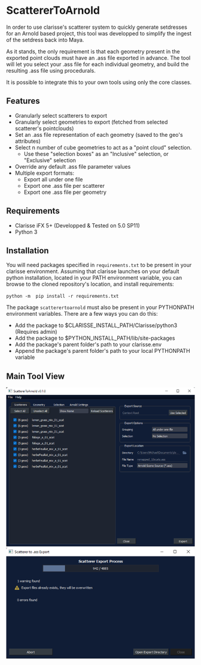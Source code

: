 # ScattererToArnold

In order to use clarisse's scatterer system to quickly generate setdresses for an Arnold based project, this tool was developped to simplify the ingest of the setdress back into Maya.

As it stands, the only requirement is that each geometry present in the exported point clouds must have an .ass file exported in advance. The tool will let you select your .ass file for each individual geometry, and build the resulting .ass file using procedurals.

It is possible to integrate this to your own tools using only the core classes.

## Features
- Granularly select scatterers to export
- Granularly select geometries to export (fetched from selected scatterer's pointclouds)
- Set an .ass file representation of each geometry (saved to the geo's attributes)
- Select n number of cube geometries to act as a "point cloud" selection.
	- Use these "selection boxes" as an "Inclusive" selection, or "Exclusive" selection
- Override any default .ass file parameter values
- Multiple export formats:
	- Export all under one file
	- Export one .ass file per scatterer
	- Export one .ass file per geometry


## Requirements
- Clarisse iFX 5+ (Developped & Tested on 5.0 SP11)
- Python 3


## Installation
You will need packages specified in `requirements.txt` to be present in your clarisse environment. Assuming that clarisse launches on your default python installation, located in your PATH environment variable, you can browse to the cloned repository's location, and install requirements:

`python -m  pip install -r requirements.txt`

The package `scatterertoarnold` must also be present in your PYTHONPATH environment variables. There are a few ways you can do this:
- Add the package to $CLARISSE_INSTALL_PATH/Clarisse/python3 (Requires admin)
- Add the package to $PYTHON_INSTALL_PATH/lib/site-packages
- Add the package's parent folder's path to your clarisse.env
- Append the package's parent folder's path to your local PYTHONPATH variable

## Main Tool View
![Main Tool View](https://github.com/mikesided/scatterertoarnold/blob/main/resources/img/tool_main_view.png)
![Export Process View](https://github.com/mikesided/scatterertoarnold/blob/main/resources/img/tool_export_process.png)

